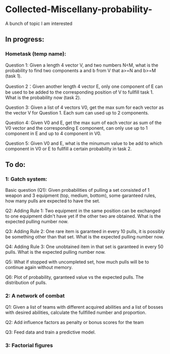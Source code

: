 # Collected-Miscellany-probability-
A bunch of topic I am interested

## In progress:

### Hometask (temp name): 

Question 1: Given a length 4 vector V, and two numbers N<M, what is the probability to find two components a and b from V that a>=N and b>=M (task 1).

Question 2：Given another length 4 vector E, only one component of E can be used to be added to the corresponding position of V to fullfill task 1. What is the probability now (task 2).

Question 3: Given a list of 4 vectors V0, get the max sum for each vector as the vector V for Question 1. Each sum can used up to 2 components.

Question 4: Given V0 and E, get the max sum of each vector as sum of the V0 vector and the corresponding E component, can only use up to 1 component in E and up to 4 component in V0.

Question 5: Given V0 and E, what is the minumum value to be add to which component in V0 or E to fullfill a certain probability in task 2.


## To do:

### 1: Gatch system:

Basic question (Q1): Given probabilities of pulling a set consisted of 1 weapon and 3 equipment (top, medium, bottom), some garanteed rules, how many pulls are expected to have the set.

Q2: Adding Rule 1: Two equipment in the same position can be exchanged to one equipment didn't have yet if the other two are obtained. What is the expected pulling number now.

Q3: Adding Rule 2: One rare item is garanteed in every 10 pulls, it is possibly be something other than that set. What is the expected pulling number now.

Q4: Adding Rule 3: One unobtained item in that set is garanteed in every 50 pulls. What is the expected pulling number now.

Q5: What if stopped with uncompleted set, how much pulls will be to continue again without memory.

Q6: Plot of probability, garanteed value vs the expected pulls. The distribution of pulls.


### 2: A network of combat

Q1: Given a list of teams with different acquired abilities and a list of bosses with desired abilities, calculate the fullfilled number and proportion.

Q2: Add influence factors as penalty or bonus scores for the team

Q3: Feed data and train a predictive model.


### 3: Factorial figures




